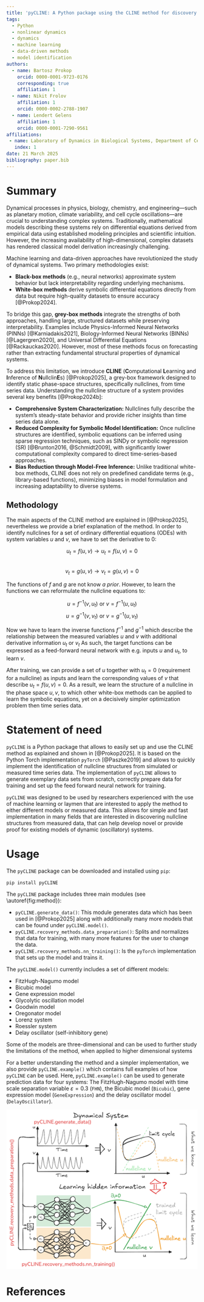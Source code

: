 ```yaml
---
title: 'pyCLINE: A Python package using the CLINE method for discovery of hidden nullcline structures in oscillatory dynamical systems'
tags:
  - Python
  - nonlinear dynamics
  - dynamics
  - machine learning
  - data-driven methods
  - model identification
authors:
  - name: Bartosz Prokop
    orcid: 0000-0001-9723-0176
    corresponding: true
    affiliation: 1
  - name: Nikit Frolov 
    affiliation: 1
    orcid: 0000-0002-2788-1907
  - name: Lendert Gelens
    affiliation: 1
    orcid: 0000-0001-7290-9561
affiliations:
 - name: Laboratory of Dynamics in Biological Systems, Department of Cellular and Mollecular Medicine, KU Leuven
   index: 1
date: 21 March 2025
bibliography: paper.bib
---
```


# Summary

Dynamical processes in physics, biology, chemistry, and engineering—such as planetary motion, climate variability, and cell cycle oscillations—are crucial to understanding complex systems. 
Traditionally, mathematical models describing these systems rely on differential equations derived from empirical data using established modeling principles and scientific intuition. 
However, the increasing availability of high-dimensional, complex datasets has rendered classical model derivation increasingly challenging.

Machine learning and data-driven approaches have revolutionized the study of dynamical systems. Two primary methodologies exist:

- **Black-box methods** (e.g., neural networks) approximate system behavior but lack interpretability regarding underlying mechanisms.
- **White-box methods** derive symbolic differential equations directly from data but require high-quality datasets to ensure accuracy [@Prokop2024].

To bridge this gap, **grey-box methods** integrate the strengths of both approaches, handling large, structured datasets while preserving interpretability. Examples include Physics-Informed Neural Networks (PINNs) [@Karniadakis2021], Biology-Informed Neural Networks (BINNs) [@Lagergren2020], and Universal Differential Equations [@Rackauckas2020]. However, most of these methods focus on forecasting rather than extracting fundamental structural properties of dynamical systems.

To address this limitation, we introduce **CLINE** (**C**omputational **L**earning and **I**nference of **N**ullclin**E**s) [@Prokop2025], a grey-box framework designed to identify static phase-space structures, specifically nullclines, from time series data.
Understanding the nullcline structure of a system provides several key benefits [@Prokop2024b]:

- **Comprehensive System Characterization:** Nullclines fully describe the system’s steady-state behavior and provide richer insights than time series data alone.
- **Reduced Complexity for Symbolic Model Identification:** Once nullcline structures are identified, symbolic equations can be inferred using sparse regression techniques, such as SINDy or symbolic regression (SR) [@Brunton2016, @Schmidt2009], with significantly lower computational complexity compared to direct time-series-based approaches.
- **Bias Reduction through Model-Free Inference:** Unlike traditional white-box methods, CLINE does not rely on predefined candidate terms (e.g., library-based functions), minimizing biases in model formulation and increasing adaptability to diverse systems.

## Methodology

The main aspects of the CLINE method are explained in [@Prokop2025], nevertheless we provide a brief explanation of the method. 
In order to identify nullclines for a set of ordinary differential equations (ODEs) with system variables $u$ and $v$, we have to set the derivative to 0: 

$$u_t = f(u,v) \rightarrow u_t = f(u,v)=0$$    
$$v_t = g(u,v) \rightarrow v_t = g(u,v)=0$$

The functions of $f$ and $g$ are not know *a prior*.
However, to learn the functions we can reformulate the nullcline equations to:

$$u = f^{-1}(v,u_t)\text{ or } v = f^{-1}(u,u_t)$$
$$u = g^{-1}(v,v_t)\text{ or } v = g^{-1}(u,v_t)$$

Now we have to learn the inverse functions $f^{-1}$ and $g^{-1}$ which describe the relationship between the measured variables $u$ and $v$ with additional derivative information $u_t$ or $v_t$
As such, the target functions can be expressed as a feed-forward neural network with e.g. inputs $u$ and $u_t$, to learn $v$. 

After training, we can provide a set of $u$ together with $u_t=0$ (requirement for a nullcline) as inputs and learn the corresponding values of $v$ that describe $u_t = f(u,v)=0$.
As a result, we learn the structure of a nullcline in the phase space $u,v$, to which other white-box methods can be applied to learn the symbolic equations, yet on a decisively simpler optimization problem then time series data.

# Statement of need

`pyCLINE` is a Python package that allows to easily set up and use the CLINE method as explained and shown in [@Prokop2025]. It is based on the Python Torch implementation `pyTorch` [@Paszke2019] and allows to quickly implement the identification of nullcline structures from simulated or measured time series data. 
The implementation of `pyCLINE` allows to generate exemplary data sets from scratch, correctly prepare data for training and set up the feed forward neural network for training. 

`pyCLINE` was designed to be used by researchers experienced with the use of machine learning or laymen that are interested to apply the method to either different models or measured data. 
This allows for simple and fast implementation in many fields that are interested in discovering nullcline structures from measured data, that can help develop novel or provide proof for existing models of dynamic (oscillatory) systems.

# Usage

The `pyCLINE` package can be downloaded and installed using `pip`:

    pip install pyCLINE

The `pyCLINE` package includes three main modules (see \autoref{fig:method}): 

 - `pyCLINE.generate_data()`: This module generates data which has been used in [@Prokop2025] along with additionally many more models that can be found under `pyCLINE.model()`.
 - `pyCLINE.recovery_methods.data_preparation()`: Splits and normalizes that data for training, with many more features for the user to change the data.
 - `pyCLINE.recovery_methods.nn_training()`: Is the `pyTorch` implementation that sets up the model and trains it.

The `pyCLINE.model()` currently includes a set of different models: 

 - FitzHugh-Nagumo model
 - Bicubic model
 - Gene expression model
 - Glycolytic oscillation model
 - Goodwin model
 - Oregonator model
 - Lorenz system
 - Roessler system
 - Delay oscillator (self-inhibitory gene)

Some of the models are three-dimensional and can be used to further study the limitations of the method, when applied to higher dimensional systems

For a better understanding the method and a simpler implementation, we also provide `pyCLINE.example()` which contains full examples of how `pyCLINE` can be used.
Here, `pyCLINE.example()` can be used to generate prediction data for four systems: The FitzHugh-Nagumo model with time scale separation variable $\varepsilon=0.3$ (`FHN`), the Bicubic model (`Bicubic`), gene expression model (`GeneExpression`) and the delay oscillator model (`DelayOscillator`).

![The method CLINE explained by using Figure 1 from [@Prokop:2025]. In red the main modules of the `pyCLINE` package are shown. \label{fig:method}](figures/introduction_manuscript_1.png)


# References
